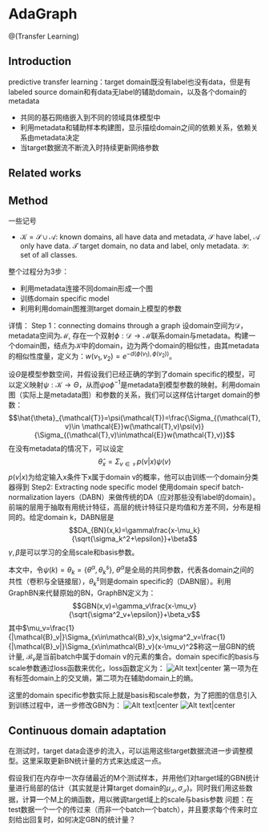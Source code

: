 # AdaGraph
@(Transfer Learning)
## Introduction
predictive transfer learning：target domain既没有label也没有data，但是有labeled source domain和有data无label的辅助domain，以及各个domain的metadata

- 共同的基石网络嵌入到不同的领域具体模型中
- 利用metadata和辅助样本构建图，显示描绘domain之间的依赖关系，依赖关系由metadata决定
- 当target数据流不断流入时持续更新网络参数
## Related works

## Method
一些记号
- $\mathcal{K}=\mathcal{S}\cup\mathcal{A}$: known domains, all have data and metadata, $\mathcal{S}$ have label, $\mathcal{A}$ only have data. $\mathcal{T}$ target domain, no data and label, only metadata. $\mathcal{Y}$: set of all classes.

整个过程分为3步：
- 利用metadata连接不同domain形成一个图
- 训练domain specific model
- 利用利用domain图推测target domain上模型的参数


详情：
Step 1：connecting domains through a graph
设domain空间为$\mathcal{D}$，metadata空间为$\mathcal{M}$, 存在一个双射$\phi:\mathcal{D}\rightarrow\mathcal{M}$联系domain与metadata。构建一个domain图，结点为$\mathcal{K}$中的domain，边为两个domain的相似性，由其metadata的相似性度量，定义为：$w(v_1,v_2)=e^{-d(\phi(v_1),\phi(v_2))}$。

设$\Theta$是模型参数空间，并假设我们已经正确的学到了domain specific的模型，可以定义映射$\psi:\mathcal{K}\rightarrow\Theta$，从而$\psi o \phi^{-1}$是metadata到模型参数的映射。利用domain图（实际上是metadata图）和参数的关系，我们可以这样估计target domain的参数：
$$\hat{\theta}_{\mathcal{T}}=\psi(\mathcal{T})=\frac{\Sigma_{(\mathcal{T},v)\in \mathcal{E}}w(\mathcal{T},v)\psi(v)}{\Sigma_{(\mathcal{T},v)\in\mathcal{E}}w(\mathcal{T},v)}$$
在没有metadata的情况下，可以设定
$$\hat{\theta}_x=\Sigma_{v\in\mathcal{V}}p(v|x)\psi(v)$$
$p(v|x)$为给定输入x条件下x属于domain v的概率，他可以由训练一个domain分类器得到
Step2: Extracting node specific model
使用domain specif batch-normalization layers（DABN）来做传统的DA（应对那些没有label的domain）。前端的层用于抽取有用统计特征，高层的统计特征只是均值和方差不同，分布是相同的。给定domain k，DABN层是
$$DA_{BN}(x,k)=\gamma\frac{x-\mu_k}{\sqrt{\sigma_k^2+\epsilon}}+\beta$$
$\gamma,\beta$是可以学习的全局scale和basis参数。

本文中，令$\psi(k)=\theta_k=\{\theta^{\alpha},\theta^s_k\}$, $\theta^{\alpha}$是全局的共同参数，代表各domain之间的共性（卷积与全链接层），$\theta^s_k$则是domain specific的（DABN层）。利用GraphBN来代替原始的BN，GraphBN定义为：
$$GBN(x,v)=\gamma_v\frac{x-\mu_v}{\sqrt{\sigma^2_v+\epsilon}}+\beta_v$$
其中$\mu_v=\frac{1}{|\mathcal{B}_v|}\Sigma_{x\in\mathcal{B}_v}x,\sigma^2_v=\frac{1}{|\mathcal{B}_v|}\Sigma_{x\in\mathcal{B}_v}(x-\mu_v)^2$称这一层GBN的统计量, $\mathcal{B}_v$是当前batch中属于domain v的元素的集合。domain specific的basis与scale参数通过loss函数来优化，loss函数定义为：
![Alt text|center](./1554550473261.png)
第一项为在有标签domain上的交叉熵，第二项为在辅助domain上的熵。

这里的domain specific参数实际上就是basis和scale参数，为了把图的信息引入到训练过程中，进一步修改GBN为：
![Alt text|center](./1554551440101.png)
![Alt text|center](./1554551447212.png)

## Continuous domain adaptation
在测试时，target data会逐步的流入，可以运用这些target数据流进一步调整模型。这里采取更新BN统计量的方式来达成这一点。

假设我们在内存中一次存储最近的M个测试样本，并用他们对target域的GBN统计量进行局部的估计（其实就是计算target domain的$\mu_{\mathcal{T}},\sigma_{\mathcal{T}}$)。同时我们用这些数据，计算一个M上的熵函数，用以微调target域上的scale与basis参数
问题：在test数据一个一个的传过来（而非一个batch一个batch），并且要求每个传来时立刻给出回复时，如何决定GBN的统计量？